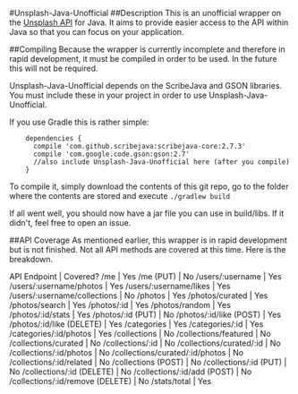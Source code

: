 #Unsplash-Java-Unofficial
##Description
This is an unofficial wrapper on the [Unsplash API](http://unsplash.com/documentation) for Java. It aims to provide easier access to the API within Java so that you can focus on your application.

##Compiling
Because the wrapper is currently incomplete and therefore in rapid development, it must be compiled in order to be used. In the future this will not be required.

Unsplash-Java-Unofficial depends on the ScribeJava and GSON libraries. You must include these in your project in order to use Unsplash-Java-Unofficial.

If you use Gradle this is rather simple:
```
    dependencies {
      compile 'com.github.scribejava:scribejava-core:2.7.3'
      compile 'com.google.code.gson:gson:2.7'
      //also include Unsplash-Java-Unofficial here (after you compile)
    }
```

To compile it, simply download the contents of this git repo, go to the folder where the contents are stored and execute `./gradlew build`

If all went well, you should now have a jar file you can use in build/libs. If it didn't, feel free to open an issue.

##API Coverage
As mentioned earlier, this wrapper is in rapid development but is not finished. Not all API methods are covered at this time. Here is the breakdown.

API Endpoint | Covered?
/me | Yes
/me (PUT) | No
/users/:username | Yes
/users/:username/photos | Yes
/users/:username/likes | Yes
/users/:username/collections | No
/photos | Yes
/photos/curated | Yes
/photos/search | Yes
/photos/:id | Yes
/photos/random | Yes
/photos/:id/stats | Yes
/photos/:id (PUT) | No
/photos/:id/like (POST) | Yes
/photos/:id/like (DELETE) | Yes
/categories | Yes
/categories/:id | Yes
/categories/:id/photos | Yes
/collections | No
/collections/featured | No
/collections/curated | No
/collections/:id | No
/collections/curated/:id | No
/collections/:id/photos | No
/collections/curated/:id/photos | No
/collections/:id/related | No
/collections (POST) | No
/collections/:id (PUT) | No
/collections/:id (DELETE) | No
/collections/:id/add (POST) | No
/collections/:id/remove (DELETE) | No
/stats/total | Yes

